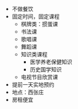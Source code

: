 - 不做餐饮
- 固定时间，固定课程
  - 棋牌类：掼蛋课
  - 书法课
  - 歌唱课
  - 舞蹈课
  - 知识类课程
    - 医学养老保健知识
    - 历史国学知识
  - 电视节目欣赏课
- 提前一天实地预约
- 地点：西张庄
 - 房租便宜